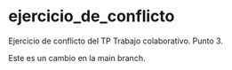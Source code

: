 # ejercicio_de_conflicto
Ejercicio de conflicto del TP Trabajo colaborativo. Punto 3.

Este es un cambio en la main branch.